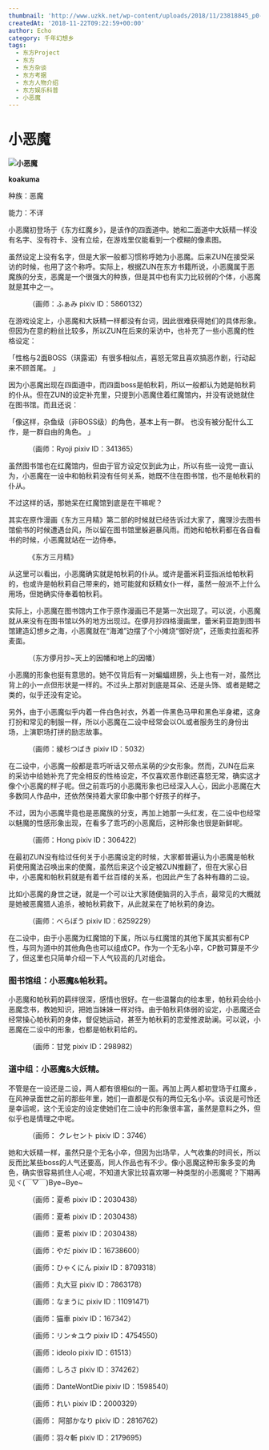 ```yaml
---
thumbnail: 'http://www.uzkk.net/wp-content/uploads/2018/11/23818845_p0-825x510.jpg'
createdAt: '2018-11-22T09:22:59+00:00'
author: Echo
category: 千年幻想乡
tags:
  - 东方Project
  - 东方
  - 东方杂谈
  - 东方考据
  - 东方人物介绍
  - 东方娱乐科普
  - 小恶魔
---
```


# 小恶魔

![](http://www.uzkk.net/wp-content/uploads/2018/11/Clipboard02.jpg)**小恶魔**

**koakuma**

种族：恶魔

能力：不详

小恶魔初登场于《东方红魔乡》，是该作的四面道中。她和二面道中大妖精一样没有名字、没有符卡、没有立绘，在游戏里仅能看到一个模糊的像素图。

虽然设定上没有名字，但是大家一般都习惯称呼她为小恶魔。后来ZUN在接受采访的时候，也用了这个称呼。实际上，根据ZUN在东方书籍所说，小恶魔属于恶魔族的分支，恶魔是一个很强大的种族，但是其中也有实力比较弱的个体，小恶魔就是其中之一。

<figure>
  <img src="http://www.uzkk.net/wp-content/uploads/2018/11/60405503_p0-646x1024.jpg" alt=""/>
  <figcaption>（画师：ふぁみ pixiv ID：5860132）</figcaption>
</figure>

在游戏设定上，小恶魔和大妖精一样都没有台词，因此很难获得她们的具体形象。但因为在意的粉丝比较多，所以ZUN在后来的采访中，也补充了一些小恶魔的性格设定：

「性格与2面BOSS（琪露诺）有很多相似点，喜怒无常且喜欢搞恶作剧，行动起来不顾首尾。 」

因为小恶魔出现在四面道中，而四面boss是帕秋莉，所以一般都认为她是帕秋莉的仆从。但在ZUN的设定补充里，只提到小恶魔住着红魔馆内，并没有说她就住在图书馆。而且还说：

「像这样，杂鱼级（非BOSS级）的角色，基本上有一群。 也没有被分配什么工作，是一群自由的角色。 」

<figure>
  <img src="http://www.uzkk.net/wp-content/uploads/2018/11/14125876_p0.jpg" alt=""/>
  <figcaption>（画师：Ryoji pixiv ID：341365）</figcaption>
</figure>

虽然图书馆也在红魔馆内，但由于官方设定仅到此为止，所以有些一设党一直认为，小恶魔在一设中和帕秋莉没有任何关系，她既不住在图书馆，也不是帕秋莉的仆从。

不过这样的话，那她呆在红魔馆到底是在干嘛呢？

其实在原作漫画《东方三月精》第二部的时候就已经告诉过大家了，魔理沙去图书馆偷书的时候遭遇台风，所以留在图书馆里躲避暴风雨。而她和帕秋莉都在各自看书的时候，小恶魔就站在一边侍奉。

<figure>
  <img src="http://www.uzkk.net/wp-content/uploads/2018/11/20180720172140-1024x530.png" alt=""/>
  <figcaption>《东方三月精》</figcaption>
</figure>

从这里可以看出，小恶魔确实就是帕秋莉的仆从。或许是蕾米莉亚指派给帕秋莉的，也或许是帕秋莉自己带来的，她可能就和妖精女仆一样，虽然一般派不上什么用场，但她确实侍奉着帕秋莉。

实际上，小恶魔在图书馆内工作于原作漫画已不是第一次出现了。可以说，小恶魔就从来没有在图书馆以外的地方出现过。在儚月抄四格漫画里，蕾米莉亚跑到图书馆建造幻想乡之海，小恶魔就在“海滩”边摆了个小摊烧“御好烧”，还贩卖拉面和荞麦面。

<figure>
  <img src="http://www.uzkk.net/wp-content/uploads/2018/11/190500vnr9e4eyrenja3yu-372x1024.jpg" alt=""/>
  <figcaption>（东方儚月抄~天上的因幡和地上的因幡）</figcaption>
</figure>

小恶魔的形象也挺有意思的。她不仅背后有一对蝙蝠翅膀，头上也有一对，虽然比背上的小一点但形状是一样的。不过头上那对到底是耳朵、还是头饰、或者是鳃之类的，似乎还没有定论。

另外，由于小恶魔似乎内着一件白色衬衣，外着一件黑色马甲和黑色半身裙，这身打扮和常见的制服一样，所以小恶魔在二设中经常会以OL或者服务生的身份出场，上演职场打拼的励志故事。

<figure>
  <img src="http://www.uzkk.net/wp-content/uploads/2018/11/21789364_p0.jpg" alt=""/>
  <figcaption>（画师：綾杉つばき pixiv ID：5032）</figcaption>
</figure>

在二设中，小恶魔一般都是乖巧听话又带点呆萌的少女形象。然而，ZUN在后来的采访中给她补充了完全相反的性格设定，不仅喜欢恶作剧还喜怒无常，确实这才像个小恶魔的样子呢。但之前乖巧的小恶魔形象也已经深入人心，因此小恶魔在大多数同人作品中，还依然保持着大家印象中那个好孩子的样子。

不过，因为小恶魔毕竟也是恶魔族的分支，再加上她那一头红发，在二设中也经常以魅魔的性感形象出现，在看多了乖巧的小恶魔后，这种形象也很是新鲜呢。

<figure>
  <img src="http://www.uzkk.net/wp-content/uploads/2018/11/35739531_p0-1024x698.jpg" alt=""/>
  <figcaption>（画师：Hong pixiv ID：306422）</figcaption>
</figure>

在最初ZUN没有给过任何关于小恶魔设定的时候，大家都普遍认为小恶魔是帕秋莉使用魔法召唤出来的使魔，虽然后来这个设定被ZUN推翻了，但在大家心目中，小恶魔和帕秋莉就是有着千丝百缕的关系，也因此产生了各种有趣的二设。

比如小恶魔的身世之谜，就是一个可以让大家随便脑洞的入手点，最常见的大概就是她被恶魔猎人追杀，被帕秋莉救下，从此就呆在了帕秋莉的身边。

<figure>
  <img src="http://www.uzkk.net/wp-content/uploads/2018/11/50027865_p0-730x1024.png" alt=""/>
  <figcaption>（画师：べらぼう pixiv ID：6259229）</figcaption>
</figure>

在二设中，由于小恶魔为红魔馆的下属，所以与红魔馆的其他下属其实都有CP性，与同为道中的其他角色也可以组成CP。作为一个无名小卒，CP数可算是不少了，但这里也只简单介绍一下人气较高的几对组合。

### 图书馆组：小恶魔&帕秋莉。

小恶魔和帕秋莉的羁绊很深，感情也很好。在一些温馨向的绘本里，帕秋莉会给小恶魔念书，教她知识，把她当妹妹一样对待。由于帕秋莉体弱的设定，小恶魔还会经常操心帕秋莉的身体，督促她运动，甚至为帕秋莉的恋爱推波助澜。可以说，小恶魔在二设中的形象，也都是帕秋莉给的。

<figure>
  <img src="http://www.uzkk.net/wp-content/uploads/2018/11/47802448_p0-732x1024.jpg" alt=""/>
  <figcaption>（画师：甘党 pixiv ID：298982）</figcaption>
</figure>

### 道中组：小恶魔&大妖精。

不管是在一设还是二设，两人都有很相似的一面。再加上两人都初登场于红魔乡，在风神录面世之前的那些年里，她们一直都是仅有的两位无名小卒。该说是可怜还是幸运呢，这个无设定的设定使她们在二设中的形象很丰富，虽然是意料之外，但似乎也是情理之中呢。

<figure>
  <img src="http://www.uzkk.net/wp-content/uploads/2018/11/47521491_p0.jpg" alt=""/>
  <figcaption>（画师： クレセント pixiv ID：3746）</figcaption>
</figure>

她和大妖精一样，虽然只是个无名小卒，但因为出场早，人气收集的时间长，所以反而比某些boss的人气还要高，同人作品也有不少。像小恶魔这种形象多变的角色，确实很容易抓住人心呢，不知道大家比较喜欢哪一种类型的小恶魔呢？下期再见ヾ(￣▽￣)Bye~Bye~

<figure>
  <img src="http://www.uzkk.net/wp-content/uploads/2018/11/65485601_p0-725x1024.jpg" alt=""/>
  <figcaption>（画师：夏希 pixiv ID：2030438）</figcaption>
</figure>

<figure>
  <img src="http://www.uzkk.net/wp-content/uploads/2018/11/68480186_p0.png" alt=""/>
  <figcaption>（画师：夏希 pixiv ID：2030438）</figcaption>
</figure>

<figure>
  <img src="http://www.uzkk.net/wp-content/uploads/2018/11/66352082_p0.jpg" alt=""/>
  <figcaption>（画师：夏希 pixiv ID：2030438）</figcaption>
</figure>

<figure>
  <img src="http://www.uzkk.net/wp-content/uploads/2018/11/58646303_p0-721x1024.png" alt=""/>
  <figcaption>（画师：やだ pixiv ID：16738600）</figcaption>
</figure>

<figure>
  <img src="http://www.uzkk.net/wp-content/uploads/2018/11/59740584_p0-721x1024.png" alt=""/>
  <figcaption>（画师：ひゃくにん pixiv ID：8709318）</figcaption>
</figure>

<figure>
  <img src="http://www.uzkk.net/wp-content/uploads/2018/11/57705595_p0-1024x656.png" alt=""/>
  <figcaption>（画师：丸大豆 pixiv ID：7863178）</figcaption>
</figure>

<figure>
  <img src="http://www.uzkk.net/wp-content/uploads/2018/11/55355085_p0-640x1024.png" alt=""/>
  <figcaption>（画师：なまうに pixiv ID：11091471）</figcaption>
</figure>

<figure>
  <img src="http://www.uzkk.net/wp-content/uploads/2018/11/48172108_p0.jpg" alt=""/>
  <figcaption>（画师：猫車 pixiv ID：167342）</figcaption>
</figure>

<figure>
  <img src="http://www.uzkk.net/wp-content/uploads/2018/11/36805888_p0.jpg" alt=""/>
  <figcaption>（画师：リン☆ユウ pixiv ID：4754550）</figcaption>
</figure>

<figure>
  <img src="http://www.uzkk.net/wp-content/uploads/2018/11/32310751_p0-1024x719.png" alt=""/>
  <figcaption>（画师：ideolo pixiv ID：61513）</figcaption>
</figure>

<figure>
  <img src="http://www.uzkk.net/wp-content/uploads/2018/11/27795527_p0.png" alt=""/>
  <figcaption>（画师：しろさ pixiv ID：374262）</figcaption>
</figure>

<figure>
  <img src="http://www.uzkk.net/wp-content/uploads/2018/11/47782446_p0-724x1024.jpg" alt=""/>
  <figcaption>（画师：DanteWontDie pixiv ID：1598540）</figcaption>
</figure>

<figure>
  <img src="http://www.uzkk.net/wp-content/uploads/2018/11/49266019_p0.jpg" alt=""/>
  <figcaption>（画师：れい pixiv ID：2000329）</figcaption>
</figure>

<figure>
  <img src="http://www.uzkk.net/wp-content/uploads/2018/11/23818845_p0-1024x800.jpg" alt=""/>
  <figcaption>（画师： 阿部かなり pixiv ID：2816762）</figcaption>
</figure>

<figure>
  <img src="http://www.uzkk.net/wp-content/uploads/2018/11/67863722_p0-1024x724.png" alt=""/>
  <figcaption>（画师：羽々斬 pixiv ID：2179695）</figcaption>
</figure>
